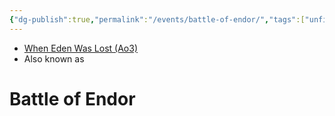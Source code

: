 ```yaml
---
{"dg-publish":true,"permalink":"/events/battle-of-endor/","tags":["unfinished","event"],"dgHomeLink":false}
---
```


- [When Eden Was Lost (Ao3)](https://archiveofourown.org/works/19334440/chapters/45992584)
- Also known as 

# Battle of Endor
